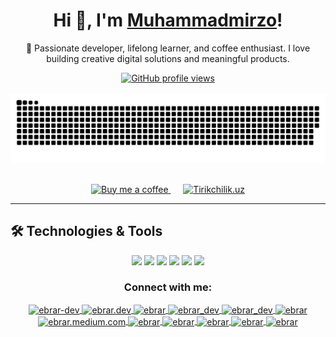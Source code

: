 <h1 align="center">
  Hi 👋, I'm <a href="https://muhammadmirzo.uz/" target="_blank">Muhammadmirzo</a>!
</h1>

<p align="center">
  🎯 Passionate developer, lifelong learner, and coffee enthusiast.  
  I love building creative digital solutions and meaningful products.
</p>

<!-- GitHub Profile Views -->
<div align="center">
  <a href="https://u8views.com/github/muhammadmirzomd" target="_blank">
    <img src="https://u8views.com/api/v1/github/profiles/197096556/views/day-week-month-total-count.svg" alt="GitHub profile views" />
  </a>
</div>

<br/>

<!-- Snake Animation -->
<div align="center">
  <a href="https://muhammadmirzo.uz/" target="_blank">
    <img src="snake.svg" alt="snake animation" />
  </a>
</div>

<br/>

<!-- Support & Website -->
<p align="center">
  <a href="https://buymeacoffee.com/muhammadmirzo" target="_blank">
    <img src="https://img.shields.io/badge/Buy%20Me%20a%20Coffee-FFD700?style=for-the-badge&logoColor=000000" alt="Buy me a coffee" />
  </a>
  &nbsp;&nbsp;&nbsp;&nbsp;
  <a href="https://tirikchilik.uz/muhammadmirzomd" target="_blank">
    <img src="https://img.shields.io/badge/Tirikchilik.uz-FFD700?style=for-the-badge&logoColor=000000" alt="Tirikchilik.uz" />
  </a>
</p>

---

## 🛠 Technologies & Tools

<p align="center">
  <img src="https://img.shields.io/badge/PHP-777BB4?style=for-the-badge&logo=php&logoColor=white"/>
  <img src="https://img.shields.io/badge/MySQL-00758F?style=for-the-badge&logo=mysql&logoColor=white"/>
  <img src="https://img.shields.io/badge/JavaScript-F7DF1E?style=for-the-badge&logo=javascript&logoColor=000"/>
  <img src="https://img.shields.io/badge/HTML5-E34F26?style=for-the-badge&logo=html5&logoColor=white"/>
  <img src="https://img.shields.io/badge/CSS3-1572B6?style=for-the-badge&logo=css3&logoColor=white"/>
  <img src="https://img.shields.io/badge/Git-F05032?style=for-the-badge&logo=git&logoColor=white"/>
</p>


<h3 align="center">Connect with me:</h3>
<p align="center">
  <a href="https://linkedin.com/in/ebrar-dev" target="blank">
    <img align="center" src="https://raw.githubusercontent.com/rahuldkjain/github-profile-readme-generator/master/src/images/icons/Social/linked-in-alt.svg" alt="ebrar-dev" height="30" width="40" />
  </a>
  <a href="https://fb.com/ebrar.dev" target="blank">
    <img align="center" src="https://raw.githubusercontent.com/rahuldkjain/github-profile-readme-generator/master/src/images/icons/Social/facebook.svg" alt="ebrar.dev" height="30" width="40" />
  </a>
  <a href="https://dev.to/ebrar" target="blank">
    <img align="center" src="https://cdn.jsdelivr.net/npm/simple-icons@3.0.1/icons/dev-dot-to.svg" alt="ebrar" height="30" width="40" />
  </a>
  <a href="https://twitter.com/ebrar_dev" target="blank">
    <img align="center" src="https://raw.githubusercontent.com/rahuldkjain/github-profile-readme-generator/master/src/images/icons/Social/twitter.svg" alt="ebrar_dev" height="30" width="40" />
  </a>
  <a href="https://www.hackerrank.com/ebrar_dev" target="blank">
    <img align="center" src="https://raw.githubusercontent.com/rahuldkjain/github-profile-readme-generator/master/src/images/icons/Social/hackerrank.svg" alt="ebrar_dev" height="30" width="40" />
  </a>
  <a href="https://codepen.io/ebrar" target="blank">
    <img align="center" src="https://raw.githubusercontent.com/rahuldkjain/github-profile-readme-generator/master/src/images/icons/Social/codepen.svg" alt="ebrar" height="30" width="40" />
  </a>
  <a href="https://ebrar.medium.com/" target="blank">
    <img align="center" src="https://raw.githubusercontent.com/rahuldkjain/github-profile-readme-generator/master/src/images/icons/Social/medium.svg" alt="ebrar.medium.com" height="30" width="40" />
  </a>
  <a href="https://stackoverflow.com/users/ebrar" target="blank">
    <img align="center" src="https://raw.githubusercontent.com/rahuldkjain/github-profile-readme-generator/master/src/images/icons/Social/stack-overflow.svg" alt="ebrar" height="30" width="40" />
  </a>
  <a href="https://leetcode.com/ebrar" target="blank">
    <img align="center" src="https://raw.githubusercontent.com/rahuldkjain/github-profile-readme-generator/master/src/images/icons/Social/leet-code.svg" alt="ebrar" height="30" width="40" />
  </a>
  <a href="https://www.showwcase.com/ebrar" target="blank">
    <img align="center" src="https://www.showwcase.com/favicon.png" alt="ebrar" height="30" width="40" />
  </a>
  <a href="https://www.polywork.com/ebrar" target="blank">
    <img align="center" src="https://www.polywork.com/assets/favicon/apple-icon-57x57-49bf05211cd5ebece3be3898101ac4b1d320d45bcbaa5b48f3dbf3dc33c8b3b3.png" alt="ebrar" height="30" width="40" />
  </a>
  <a href="https://cord.com/u/ebrar" target="blank">
    <img align="center" src="https://assets.co-hire.com/react/p/cord-icon-180.png" alt="ebrar" height="30" width="40" />
  </a>
</p>

